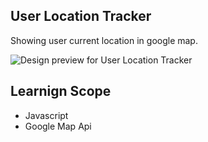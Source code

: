 ## User Location Tracker

Showing user current location in google map.

![Design preview for User Location Tracker](./preview.jpg)

## Learnign Scope

- Javascript
- Google Map Api
